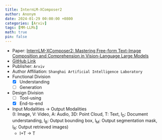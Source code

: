 ```yaml
---
title: InternLM-XComposer2
author: Anonym
date: 2024-01-29 00:00:00 +0800
categories: [Arxiv]
tags: [MM-LLMs]
math: true
pin: false
---
```


- Paper: [InternLM-XComposer2: Mastering Free-form Text-Image Composition and Comprehension in Vision-Language Large Models](https://arxiv.org/abs/2401.16420)
- [GitHub Link](https://github.com/InternLM/InternLM-XComposer)
- Publisher: `Arxiv`
- Author Affiliation: `Shanghai Artificial Intelligence Laboratory`
- Functional Division
  + [x] Understanding
  + [ ] Generation
- Design Division
  + [ ] Tool-using
  + [x] End-to-end
- Input Modalities $\rightarrow$ Output Modalities <br />(I: Image, V: Video, A: Audio, 3D: Point Cloud, T: Text, I<sub>D</sub>: Document understanding, I<sub>B</sub>: Output bounding box, I<sub>M</sub>: Output segmentation mask, I<sub>R</sub>: Output retrieved images)
  + I+T $\rightarrow$ T
